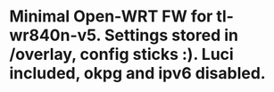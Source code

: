# Minimal Open-WRT FW for tl-wr840n-v5. Settings stored in /overlay, config sticks :). Luci included, okpg and ipv6 disabled.

